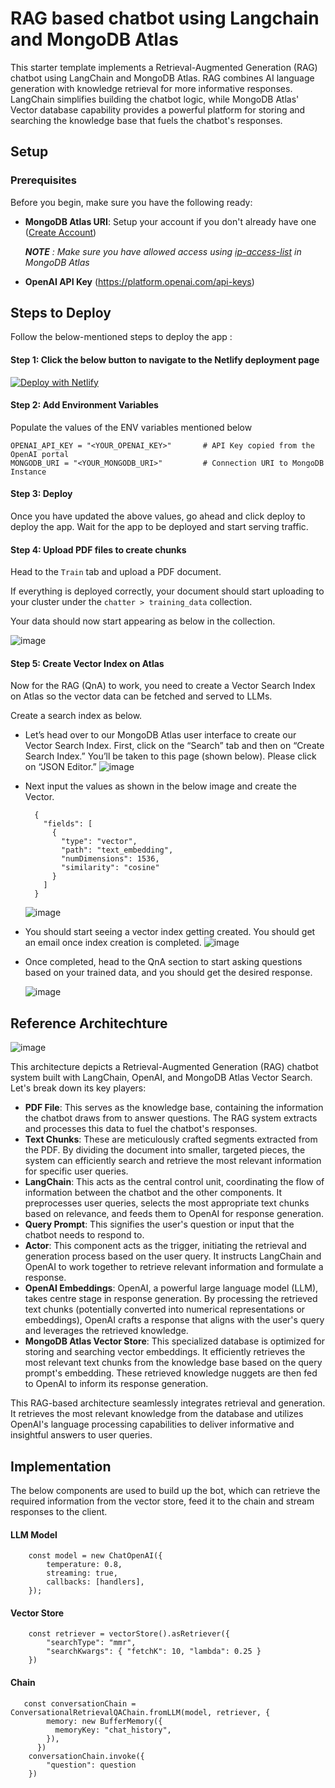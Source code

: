 
# RAG based chatbot using Langchain and MongoDB Atlas
This starter template implements a Retrieval-Augmented Generation (RAG) chatbot using LangChain and MongoDB Atlas. RAG combines AI language generation with knowledge retrieval for more informative responses. LangChain simplifies building the chatbot logic, while MongoDB Atlas' Vector database capability provides a powerful platform for storing and searching the knowledge base that fuels the chatbot's responses.

## Setup 
### Prerequisites

Before you begin, make sure you have the following ready:

- **MongoDB Atlas URI**: Setup your account if you don't already have one ([Create Account](https://www.mongodb.com/docs/guides/atlas/account/))
  
  _**NOTE** : Make sure you have allowed access using [ip-access-list](https://www.mongodb.com/docs/atlas/security/ip-access-list/) in MongoDB Atlas_


- **OpenAI API Key** (https://platform.openai.com/api-keys)



## Steps to Deploy 
Follow the below-mentioned steps to deploy the app :

#### Step 1: Click the below button to navigate to the Netlify deployment page
[![Deploy with Netlify](https://www.netlify.com/img/deploy/button.svg)](https://app.netlify.com/start/deploy?repository=https://github.com/mongodb-partners/MongoDB-RAG-Netlify)

#### Step 2: Add Environment Variables

Populate the values of the ENV variables mentioned below

````
OPENAI_API_KEY = "<YOUR_OPENAI_KEY>"       # API Key copied from the OpenAI portal
MONGODB_URI = "<YOUR_MONGODB_URI>"         # Connection URI to MongoDB Instance
````

#### Step 3: Deploy
Once you have updated the above values, go ahead and click deploy to deploy the app. Wait for the app to be deployed and start serving traffic.


#### Step 4: Upload PDF files to create chunks
Head to the `Train` tab and upload a PDF document. 

If everything is deployed correctly, your document should start uploading to your cluster under the `chatter > training_data` collection.

Your data should now start appearing as below in the collection.

![image](https://github.com/utsavMongoDB/MongoDB_RAG_Netlify/assets/114057324/4206044a-1c91-4836-b5c2-e300a7d7170e)



#### Step 5: Create Vector Index on Atlas
Now for the RAG (QnA) to work, you need to create a Vector Search Index on Atlas so the vector data can be fetched and served to LLMs.

Create a search index as below.

- Let’s head over to our MongoDB Atlas user interface to create our Vector Search Index. First, click on the “Search” tab and then on “Create Search Index.” You’ll be taken to this page (shown below). Please click on “JSON Editor.”
![image](https://github.com/utsavMongoDB/MongoDB_RAG_Netlify/assets/114057324/d6b80235-3279-432e-a214-022568d4e3ce)

- Next input the values as shown in the below image and create the Vector.

  ````
    {
      "fields": [
        {
          "type": "vector",
          "path": "text_embedding",
          "numDimensions": 1536,
          "similarity": "cosine"
        }
      ]
    }
  ````

  ![image](https://github.com/utsavMongoDB/MongoDB_RAG_Netlify/assets/114057324/ced53caa-5dcd-4b78-82f1-8f76650b0e9e)

- You should start seeing a vector index getting created. You should get an email once index creation is completed.
  ![image](https://github.com/utsavMongoDB/MongoDB_RAG_Netlify/assets/114057324/ddc51613-f76e-4195-ae4d-5b4ae236a9da)

- Once completed, head to the QnA section to start asking questions based on your trained data, and you should get the desired response.

  ![image](https://github.com/utsavMongoDB/MongoDB_RAG_Netlify/assets/114057324/254d9c74-ec9a-4497-9e0f-0aee30aa90a7)



## Reference Architechture 

![image](https://github.com/utsavMongoDB/MongoDB_RAG_Netlify/assets/114057324/a7622160-3b69-4121-a762-4bd97f9d46e6)


This architecture depicts a Retrieval-Augmented Generation (RAG) chatbot system built with LangChain, OpenAI, and MongoDB Atlas Vector Search. Let's break down its key players:

- **PDF File**: This serves as the knowledge base, containing the information the chatbot draws from to answer questions. The RAG system extracts and processes this data to fuel the chatbot's responses.
- **Text Chunks**: These are meticulously crafted segments extracted from the PDF. By dividing the document into smaller, targeted pieces, the system can efficiently search and retrieve the most relevant information for specific user queries.
- **LangChain**: This acts as the central control unit, coordinating the flow of information between the chatbot and the other components. It preprocesses user queries, selects the most appropriate text chunks based on relevance, and feeds them to OpenAI for response generation.
- **Query Prompt**: This signifies the user's question or input that the chatbot needs to respond to.
- **Actor**: This component acts as the trigger, initiating the retrieval and generation process based on the user query. It instructs LangChain and OpenAI to work together to retrieve relevant information and formulate a response.
- **OpenAI Embeddings**: OpenAI, a powerful large language model (LLM), takes centre stage in response generation. By processing the retrieved text chunks (potentially converted into numerical representations or embeddings), OpenAI crafts a response that aligns with the user's query and leverages the retrieved knowledge.
- **MongoDB Atlas Vector Store**: This specialized database is optimized for storing and searching vector embeddings. It efficiently retrieves the most relevant text chunks from the knowledge base based on the query prompt's embedding. These retrieved knowledge nuggets are then fed to OpenAI to inform its response generation.


This RAG-based architecture seamlessly integrates retrieval and generation. It retrieves the most relevant knowledge from the database and utilizes OpenAI's language processing capabilities to deliver informative and insightful answers to user queries.


## Implementation 

The below components are used to build up the bot, which can retrieve the required information from the vector store, feed it to the chain and stream responses to the client.

#### LLM Model 

        const model = new ChatOpenAI({
            temperature: 0.8,
            streaming: true,
            callbacks: [handlers],
        });


#### Vector Store

        const retriever = vectorStore().asRetriever({ 
            "searchType": "mmr", 
            "searchKwargs": { "fetchK": 10, "lambda": 0.25 } 
        })

#### Chain

       const conversationChain = ConversationalRetrievalQAChain.fromLLM(model, retriever, {
            memory: new BufferMemory({
              memoryKey: "chat_history",
            }),
          })
        conversationChain.invoke({
            "question": question
        })
